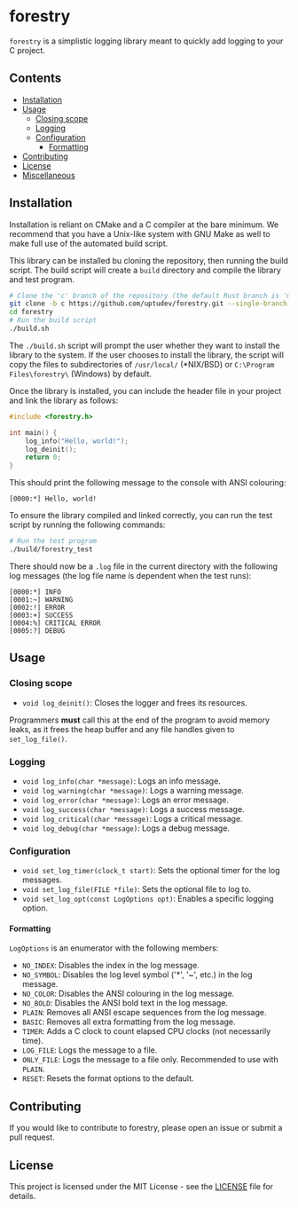# forestry

`forestry` is a simplistic logging library meant to quickly add logging to your C project.

## Contents

* [Installation](#installation)
* [Usage](#usage)
  * [Closing scope](#closing-scope)
  * [Logging](#logging)
  * [Configuration](#configuration)
    * [Formatting](#formatting)
* [Contributing](#contributing)
* [License](#license)
* [Miscellaneous](#miscellaneous)

## Installation

Installation is reliant on CMake and a C compiler at the bare minimum. We recommend that you have a Unix-like system with GNU Make as well to make full use of the automated build script.

This library can be installed bu cloning the repository, then running the build script. The build script will create a `build` directory and compile the library and test program.

```bash
# Clone the 'c' branch of the repository (the default Rust branch is 'main')
git clone -b c https://github.com/uptudev/forestry.git --single-branch
cd forestry
# Run the build script
./build.sh
```

The `./build.sh` script will prompt the user whether they want to install the library to the system. If the user chooses to install the library, the script will copy the files to subdirectories of `/usr/local/` (\*NIX/BSD) or `C:\Program Files\forestry\` (Windows) by default.

Once the library is installed, you can include the header file in your project and link the library as follows:

```c
#include <forestry.h>

int main() {
    log_info("Hello, world!");
    log_deinit();
    return 0;
}
```

This should print the following message to the console with ANSI colouring:

```plaintext
[0000:*] Hello, world!
```

To ensure the library compiled and linked correctly, you can run the test script by running the following commands:

```bash
# Run the test program
./build/forestry_test
```

There should now be a `.log` file in the current directory with the following log messages (the log file name is dependent when the test runs):

```plaintext
[0000:*] INFO
[0001:~] WARNING
[0002:!] ERROR
[0003:+] SUCCESS
[0004:%] CRITICAL ERROR
[0005:?] DEBUG
```

## Usage

### Closing scope

* `void log_deinit()`: Closes the logger and frees its resources.

Programmers **must** call this at the end of the program to avoid memory leaks,
as it frees the heap buffer and any file handles given to `set_log_file()`.

### Logging

* `void log_info(char *message)`: Logs an info message.
* `void log_warning(char *message)`: Logs a warning message.
* `void log_error(char *message)`: Logs an error message.
* `void log_success(char *message)`: Logs a success message.
* `void log_critical(char *message)`: Logs a critical message.
* `void log_debug(char *message)`: Logs a debug message.

### Configuration

* `void set_log_timer(clock_t start)`: Sets the optional timer for the log messages.
* `void set_log_file(FILE *file)`: Sets the optional file to log to.
* `void set_log_opt(const LogOptions opt)`: Enables a specific logging option.

#### Formatting

`LogOptions` is an enumerator with the following members:

* `NO_INDEX`: Disables the index in the log message.
* `NO_SYMBOL`: Disables the log level symbol ('*', '~', etc.) in the log message.
* `NO_COLOR`: Disables the ANSI colouring in the log message.
* `NO_BOLD`: Disables the ANSI bold text in the log message.
* `PLAIN`: Removes all ANSI escape sequences from the log message.
* `BASIC`: Removes all extra formatting from the log message.
* `TIMER`: Adds a C clock to count elapsed CPU clocks (not necessarily time).
* `LOG_FILE`: Logs the message to a file.
* `ONLY_FILE`: Logs the message to a file only. Recommended to use with `PLAIN`.
* `RESET`: Resets the format options to the default.

## Contributing

If you would like to contribute to forestry, please open an issue or submit a pull request.

## License

This project is licensed under the MIT License - see the [LICENSE](LICENSE) file for details.
